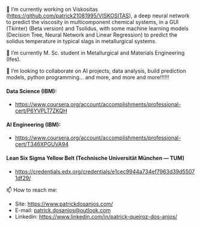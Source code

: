 🔭 I’m currently working on Viskositas (https://github.com/patrick21081995/VISKOSITAS), a deep neural network to predict the viscosity in multicomponent chemical systems, in a GUI (Tkinter) (Beta version) and Tsolidus, with some machine learning models (Decision Tree, Neural Network and Linear Regression) to predict the solidus temperature in typical slags in metallurgical systems.

🌱 I’m currently M. Sc. student in Metallurgical and Materials Engineering (Ifes).

👯 I’m looking to collaborate on AI projects, data analysis, build prediction models, python programming... and more, and more and more!!!!!!

#### Data Science (IBM):

- https://www.coursera.org/account/accomplishments/professional-cert/P6YVPLT7ZKQH

#### AI Engineering (IBM):

- https://www.coursera.org/account/accomplishments/professional-cert/T346XPGUVA94

#### Lean Six Sigma Yellow Belt (Technische Universität München — TUM)

- https://credentials.edx.org/credentials/e1cec9944a734ef7963d39d55071df29/

📫 How to reach me:

- Site: https://www.patrickdosanjos.com/
- E-mail: patrick.dosanjos@outlook.com
- Linkedin: https://www.linkedin.com/in/patrick-queiroz-dos-anjos/
